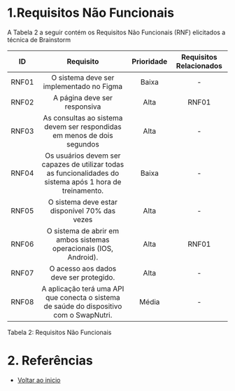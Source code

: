 # 1.Requisitos Não Funcionais

A Tabela 2 a seguir contém os Requisitos Não Funcionais (RNF) elicitados a técnica de Brainstorm

| ID   |                                                      Requisito                                                     | Prioridade | Requisitos Relacionados |
| :--: | :----------------------------------------------------------------------------------------------------------------: | :--------: | :-------: |
| RNF01 |                O sistema deve ser implementado no Figma                                                             |  Baixa     |    -      |
| RNF02 |                A página deve ser responsiva                                                                           |  Alta      |      RNF01    |
| RNF03 |                As consultas ao sistema devem ser respondidas em menos de dois segundos                                                         |  Alta      |     -     |
| RNF04 |                Os usuários devem ser capazes de utilizar todas as funcionalidades do sistema após 1 hora de treinamento.                       |  Baixa     |      -    |
| RNF05 |                O sistema deve estar disponível 70% das vezes                                                                                   |  Alta      |      -    |
| RNF06 |                O sistema de abrir em ambos sistemas operacionais (IOS, Android).                                                                          |  Alta    |     RNF01     |
| RNF07 |                O acesso aos dados deve ser protegido.                                                                                          |  Alta     |     -     |
| RNF08 |                A aplicação terá uma API que conecta o sistema de saúde do dispositivo com o SwapNutri.                                                                                          |  Média     |     -     |

Tabela 2: Requisitos Não Funcionais

# 2. Referências

- [Voltar ao inicio](https://github.com/majulleal/swap-nutri/blob/main/README.md) 
